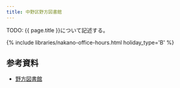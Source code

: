 ```yaml
---
title: 中野区野方図書館
---
```


TODO: {{ page.title }}について記述する。

{% include libraries/nakano-office-hours.html holiday_type='B' %}

## 参考資料

* [野方図書館](https://www3.city.tokyo-nakano.lg.jp/TOSHO/introduction/KAN03.html)
